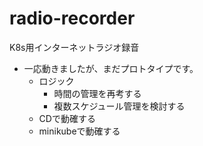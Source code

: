 # radio-recorder
K8s用インターネットラジオ録音
-  一応動きましたが、まだプロトタイプです。
    -  ロジック
        - 時間の管理を再考する
        - 複数スケジュール管理を検討する
    -  CDで動確する
    -  minikubeで動確する
